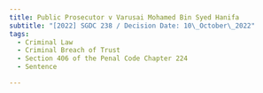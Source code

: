 ```yaml
---
title: Public Prosecutor v Varusai Mohamed Bin Syed Hanifa
subtitle: "[2022] SGDC 238 / Decision Date: 10\_October\_2022"
tags:
  - Criminal Law
  - Criminal Breach of Trust
  - Section 406 of the Penal Code Chapter 224
  - Sentence

---
```

